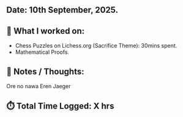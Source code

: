 ## Date: 10th September, 2025.

## 📖 What I worked on:
- Chess Puzzles on Lichess.org (Sacrifice Theme): 30mins spent.
- Mathematical Proofs.

## 📝 Notes / Thoughts:
Ore no nawa Eren Jaeger

## ⏱️ Total Time Logged: X hrs